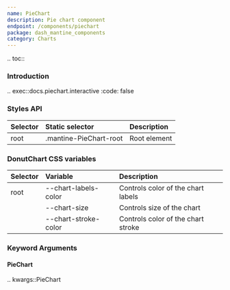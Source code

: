 ```yaml
---
name: PieChart
description: Pie chart component
endpoint: /components/piechart
package: dash_mantine_components
category: Charts
---
```


.. toc::

### Introduction

.. exec::docs.piechart.interactive
    :code: false

### Styles API

| Selector    | Static selector           | Description                             |
|:------------|:--------------------------|:----------------------------------------|
| root        | .mantine-PieChart-root    | Root element                            |


### DonutChart CSS variables

| Selector         | Variable               | Description                              |
|:-----------------|:-----------------------|:-----------------------------------------|
| root             | --chart-labels-color   | Controls color of the chart labels       |
|                  | --chart-size           | Controls size of the chart               |
|                  | --chart-stroke-color   | Controls color of the chart stroke       |

### Keyword Arguments

#### PieChart

.. kwargs::PieChart
